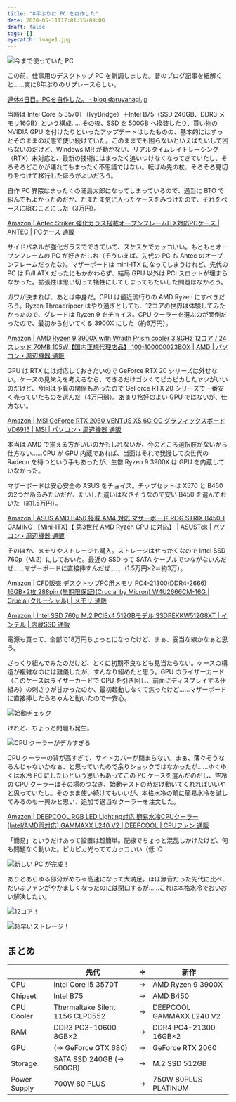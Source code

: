 ```yaml
---
title: "8年ぶりに PC を自作した"
date: 2020-05-11T17:01:15+09:00
draft: false
tags: []
eyecatch: image1.jpg
---
```

![今まで使っていた PC](image2.jpg)

この前、仕事用のデスクトップ PC を新調しました。昔のブログ記事を紐解くと……実に8年ぶりのリプレースらしい。

[連休4日目。PCを自作した。 \- blog\.daruyanagi\.jp](https://blog.daruyanagi.jp/entry/2012/05/02/083431/#embed)

当時は Intel Core i5 3570T（IvyBridge）＋Intel B75（SSD 240GB、DDR3 メモリ16GB）という構成……その後、SSD を 500GB へ換装したり、貰い物の NVIDIA GPU を付けたりといったアップデートはしたものの、基本的にはずっとそのままの状態で使い続けていた。このままでも困らないといえばたいして困らないのだけど、Windows MR が動かない、リアルタイムレイトレーシング（RTX）未対応と、最新の技術にはまったく追いつけなくなってきていたし、そろそろどこかが壊れてもまったく不思議ではない。転ばぬ先の杖、そろそろ見切りをつけて移行したほうがよいだろう。

自作 PC 界隈はまったくの浦島太郎になってしまっているので、適当に BTO で組んでもよかったのだが、たまたま気に入ったケースをみつけたので、それをベースに組むことにした（3万円）。

[Amazon \| Antec Striker 強化ガラス搭載オープンフレームITX対応PCケース \| ANTEC \| PCケース 通販](https://www.amazon.co.jp/ANTEC-Striker-Mini-Antec-Striker-%E5%BC%B7%E5%8C%96%E3%82%AC%E3%83%A9%E3%82%B9%E6%90%AD%E8%BC%89%E3%82%AA%E3%83%BC%E3%83%97%E3%83%B3%E3%83%95%E3%83%AC%E3%83%BC%E3%83%A0ITX%E5%AF%BE%E5%BF%9CPC%E3%82%B1%E3%83%BC%E3%82%B9/dp/B07XF75BP3#embed)

サイドパネルが強化ガラスでできていて、スケスケでカッコいい。もともとオープンフレームの PC が好きだしね（そういえば、先代の PC も Antec のオープンフレームだったな）。マザーボードは mini-ITX になってしまうけれど、先代の PC は Full ATX だったにもかかわらず、結局 GPU 以外は PCI スロットが埋まらなかった。拡張性は思い切って犠牲にしてしまってもたいした問題はなかろう。

ガワが決まれば、あとは中身だ。CPU は最近流行りの AMD Ryzen にすべきだろう。Ryzen Threadripper はやり過ぎとしても、12コアの世界は体験してみたかったので、グレードは Ryzen 9 をチョイス。CPU クーラーを選ぶのが面倒だったので、最初から付いてくる 3900X にした（約6万円）。

[Amazon \| AMD Ryzen 9 3900X with Wraith Prism cooler 3\.8GHz 12コア / 24スレッド 70MB 105W【国内正規代理店品】 100\-100000023BOX \| AMD \| パソコン・周辺機器 通販](https://www.amazon.co.jp/AMD-Ryzen-3900X-105W%E3%80%90%E5%9B%BD%E5%86%85%E6%AD%A3%E8%A6%8F%E4%BB%A3%E7%90%86%E5%BA%97%E5%93%81%E3%80%91-100-100000023BOX/dp/B07SXMZLP9/ref=pd_aw_sbs_147_1/356-0201974-2922773?_encoding=UTF8&pd_rd_i=B07SXMZLP9&pd_rd_r=6652e64d-e7d1-4b45-b4d0-8ba4d0ef8a4b&pd_rd_w=rsQwP&pd_rd_wg=Wyvlt&pf_rd_p=bff3a3a6-0f6e-4187-bd60-25e75d4c1c8f&pf_rd_r=ZQC33XSQMSJ875XB9KCF&psc=1&refRID=ZQC33XSQMSJ875XB9KCF#embed)

GPU は RTX には対応しておきたいので GeForce RTX 20 シリーズは外せない。ケースの見栄えを考えるなら、できるだけゴツくてピカピカしたヤツがいいのだけど、今回は予算の関係もあったので GeForce RTX 20 シリーズで一番安く売っていたものを選んだ（4万円弱）。あまり格好のよい GPU ではないが、仕方ない。

[Amazon \| MSI GeForce RTX 2060 VENTUS XS 6G OC グラフィックスボード VD6915 \| MSI \| パソコン・周辺機器 通販](https://www.amazon.co.jp/gp/product/B07PM3L7QF/ref=ppx_yo_dt_b_asin_title_o06_s01?ie=UTF8&psc=1#embed)

本当は AMD で揃える方がいいのかもしれないが、今のところ選択肢がないから仕方ない……CPU が GPU 内蔵であれば、当面はそれで我慢して次世代の Radeon を待つという手もあったが、生憎 Ryzen 9 3900X は GPU を内蔵していなかった。

マザーボードは安心安全の ASUS をチョイス。チップセットは X570 と B450 の2つがあるみたいだが、たいした違いはなさそうなので安い B450 を選んでおいた（約1.5万円）。 

[Amazon \| ASUS AMD B450 搭載 AM4 対応 マザーボード ROG STRIX B450\-I GAMING 【Mini\-ITX】【 第3世代 AMD Ryzen CPU に対応】 \| ASUSTek \| パソコン・周辺機器 通販](https://www.amazon.co.jp/ROG-STRIX-B450-I-GAMING-%E3%80%90Mini-ITX%E3%80%91/dp/B07FKTSWNG/ref=sr_1_2?__mk_ja_JP=%E3%82%AB%E3%82%BF%E3%82%AB%E3%83%8A&dchild=1&keywords=ASUS+AM4+ITX&qid=1589186487&s=computers&sr=1-2#embed)

そのほか、メモリやストレージも購入。ストレージはせっかくなので Intel SSD 760p（M.2）にしておいた。最近の SSD って SATA ケーブルでつながないんだぜ……マザーボードに直接挿すんだぜ……（1.5万円×2＝約3万）。

[Amazon \| CFD販売 デスクトップPC用メモリ PC4\-21300\(DDR4\-2666\) 16GB×2枚 288pin \(無期限保証\)\(Crucial by Micron\) W4U2666CM\-16G \| Crucial\(クルーシャル\) \| メモリ 通販](https://www.amazon.co.jp/gp/product/B07584SLY8/ref=ppx_yo_dt_b_asin_title_o07_s00?ie=UTF8&psc=1#embed)

[Amazon \| Intel SSD 760p M\.2 PCIEx4 512GBモデル SSDPEKKW512G8XT \| インテル \| 内蔵SSD 通販](https://www.amazon.co.jp/gp/product/B078VCGSKS/ref=ppx_yo_dt_b_asin_title_o07_s00?ie=UTF8&psc=1#embed)

電源も買って、全部で18万円ちょっとになったけど、まぁ、妥当な線かなぁと思う。

ざっくり組んでみたのだけど、とくに初期不良なども見当たらない。ケースの構造が複雑なのには難儀したが、すんなり組めたと思う。GPU のライザーカード（このケースはライザーカードで GPU を引き回し、前面にディスプレイする仕組み）の刺さりが甘かったのか、最初起動しなくて焦ったけど……マザーボードに直接挿したらちゃんと動いたので一安心。

![始動チェック](image5.jpg)

けれど、ちょっと問題も発生。

![CPU クーラーがデカすぎる](image4.jpg)

CPU クーラーの背が高すぎて、サイドカバーが閉まらない。まぁ、薄々そうなるんじゃないかなぁ、と思っていたので余りショックではなかったが……ゆくゆくは水冷 PC にしたいという思いもあってこの PC ケースを選んだのだし、空冷の CPU クーラーはその場のつなぎ、始動テストの時だけ動いてくれればいいやと思っていたし。そのまま使い続けてもいいが、本格水冷の前に簡易水冷を試してみるのも一興かと思い、追加で適当なクーラーを注文した。

[Amazon \| DEEPCOOL RGB LED Lighting対応 簡易水冷CPUクーラー \[Intel/AMD両対応\] GAMMAXX L240 V2 \| DEEPCOOL \| CPUファン 通販](https://www.amazon.co.jp/gp/product/B07QFWQXZ1/ref=ppx_yo_dt_b_asin_title_o04_s00?ie=UTF8&psc=1#embed)

「簡易」というだけあって設置は超簡単。配線でちょっと混乱しかけたけど、何も問題なく動いた。ピカピカ光っててカッコいい（低 IQ

![新しい PC が完成！](image1.jpg)

ありとあらゆる部分がめちゃ高速になって大満足。ほぼ無音だった先代に比べ、だいぶファンがやかましくなったのには閉口するが……これは本格水冷でおいおい解決したい。

![12コア！](image16.jpg)

![超早いストレージ！](image17.jpg)

## まとめ

|              | 先代                              | →   | 新作                       |
| ------------ | ------------------------------- | --- | ------------------------ |
| CPU          | Intel Core i5 3570T             | →   | AMD Ryzen 9 3900X        |
| Chipset      | Intel B75                       | →   | AMD B450                 |
| CPU Cooler   | Thermaltake Silent 1156 CLP0552 | →   | DEEPCOOL GAMMAXX L240 V2 |
| RAM          | DDR3 PC3-10600 8GB×2            | →   | DDR4 PC4-21300 16GB×2    |
| GPU          | (→ GeForce GTX 680)             | →   | GeForce RTX 2060         |
| Storage      | SATA SSD 240GB (→ 500GB)        | →   | M.2 SSD 512GB            |
| Power Supply | 700W 80 PLUS                    | →   | 750W 80PLUS PLATINUM     |